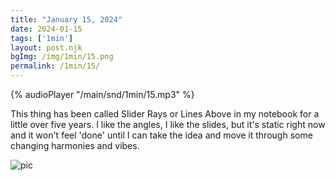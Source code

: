 ```yaml
---
title: "January 15, 2024"
date: 2024-01-15
tags: ['1min']
layout: post.njk
bgImg: /img/1min/15.png
permalink: /1min/15/
---
```


{% audioPlayer "/main/snd/1min/15.mp3" %}

This thing has been called Slider Rays or Lines Above in my notebook for a little over five years. I like the angles, I like the slides, but it's static right now and it won't feel 'done' until I can take the idea and move it through some changing harmonies and vibes.

![pic](/main/img/1min/15.png)



